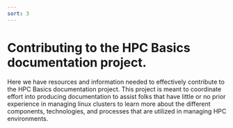 ```yaml
---
sort: 3
---
```


# Contributing to the HPC Basics documentation project.

Here we have resources and information needed to effectively contribute to the HPC Basics documentation project. This project is meant to coordinate effort into producing documentation to assist folks that have little or no prior experience in managing linux clusters to learn more about the different components, technologies, and processes that are utilized in managing HPC environments.
